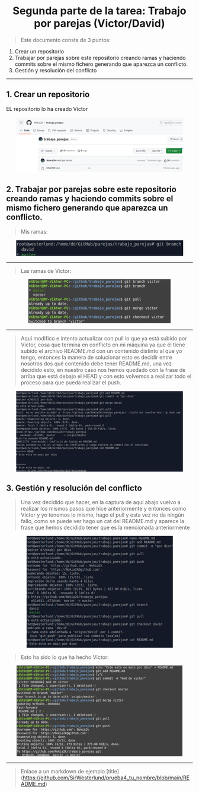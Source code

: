 # <center>Segunda parte de la tarea: Trabajo por parejas (Victor/David)</center>

> Este documento consta de 3 puntos:

1. Crear un repositorio
2. Trabajar por parejas sobre este repositorio creando ramas y haciendo commits sobre el mismo fichero generando que aparezca un conflicto.
3. Gestión y resolución del conflicto

---

## 1. Crear un repositorio

<p>EL repositorio lo ha creado Víctor</p>


  <p align="center"> <img src="./cap1.png"></p>




## 2. Trabajar por parejas sobre este repositorio creando ramas y haciendo commits sobre el mismo fichero generando que aparezca un conflicto.

> Mis ramas:


<div style="text-align:center;">
  <img src="./cap2.png" alt="Descripción de la imagen">
</div>

---
> Las ramas de Victor:


<div style="text-align:center;">
  <img src="./cap3.png" alt="Descripción de la imagen">
</div>

---
> Aquí modifico e intento actualizar con pull lo que ya está subido por Victor, cosa que termina en conflicto
en mi máquina ya que él tiene subido el archivo README.md con un contenido distinto al que yo tengo,
entonces la manera de solucionar esto es decidir entre nosotros dos qué contenido debe tener README.md,
una vez decidido esto, en nuestro caso nos hemos quedado con la frase de arriba que está debajo el HEAD y
con esto volvemos a realizar todo el proceso para que pueda realizar el push.

<div style="text-align:center;">
  <img src="./cap4.png" alt="Descripción de la imagen">
</div>


## 3. Gestión y resolución del conflicto

> Una vez decidido que hacer, en la captura de aquí abajo vuelvo a realizar los mismos pasos que hice anteriormente
y entonces como Víctor y yo tenemos lo mismo, hago el pull y esta vez no da ningún fallo, como se puede ver
hago un cat del README.md y aparece la frase que hemos decidido tener que es la mencionada anteriormente

<div style="text-align:center;">
  <img src="./cap5.png" alt="Descripción de la imagen">
</div>

> Esto ha sido lo que ha hecho Víctor:


<div style="text-align:center;">
  <img src="./cap6.png" alt="Descripción de la imagen">
</div>

---

> Enlace a un markdown de ejemplo [title] (https://github.com/SirWesterlund/prueba4_tu_nombre/blob/main/README.md)
